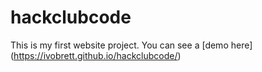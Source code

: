 # hackclubcode

This is my first website project. You can see a [demo here] (https://ivobrett.github.io/hackclubcode/)
